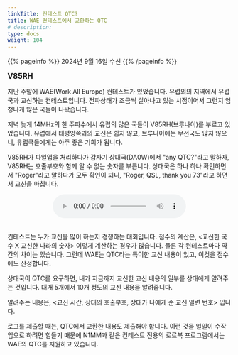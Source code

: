 ```yaml
---
linkTitle: 컨테스트 QTC?
title: WAE 컨테스트에서 교환하는 QTC
# description:
type: docs
weight: 104
---
```


{{% pageinfo %}}
2024년 9월 16일 수신
{{% /pageinfo %}}


<b><span style="font-size:120%">V85RH</span></b>

지난 주말에 WAE(Work All Europe) 컨테스트가 있었습니다. 유럽외의 지역에서 유럽국과 교신하는 컨테스트입니다. 전파상태가 조금씩 살아나고 있는 시점이어서 그런지 엄청나게 많은 국들이 나왔습니다.

저녁 늦게 14MHz의 한 주파수에서 유럽의 많은 국들이 V85RH(브루나이)를 부르고 있었습니다. 유럽에서 태평양쪽과의 교신은 쉽지 않고, 브루나이에는 무선국도 많지 않으니, 유럽국들에게는 아주 좋은 기회가 됩니다.

V85RH가 파일업을 처리하다가 갑자기 상대국(DA0W)에서 "any QTC?"라고 말하자, V85RH는 호출부호와 함께 알 수 없는 숫자를 부릅니다. 상대국은 하나 하나 확인하면서 "Roger"라고 말하다가 모두 확인이 되니, "Roger, QSL, thank you 73"라고 하면서 교신을 마칩니다.

<center><audio src="https://blog.kakaocdn.net/dn/cBOtRd/btsJLhC5VJ5/ZzbUbYzyeQOeeFzjLgYD9K/tfile.mp3" controls="controls"></audio></center><br>

컨테스트는 누가 교신을 많이 하는지 경쟁하는 대회입니다. 점수의 계산은, <교신한 국수 X 교신한 나라의 숫자> 이렇게 계산하는 경우가 많습니다. 물론 각 컨테스트마다 약간의 차이는 있습니다. 그런데 WAE는 QTC라는 특이한 교신 내용이 있고, 이것을 점수에도 산정합니다.

상대국이 QTC를 요구하면, 내가 지금까지 교신한 교신 내용의 일부를 상대에게 알려주는 것입니다. 대개 5개에서 10개 정도의 교신 내용을 알려줍니다.

알려주는 내용은, <교신 시간, 상대의 호출부호, 상대가 나에게 준 교신 일련 번호> 입니다.

로그를 제출할 때는, QTC에서 교환한 내용도 제출해야 합니다. 이런 것을 일일이 수작업으로 하려면 힘들기 때문에 N1MM과 같은 컨테스트 전용의 로르북 프로그램에서는 WAE의 QTC를 지원하고 있습니다.


<br>

